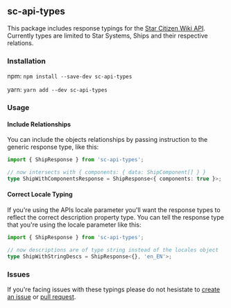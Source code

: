 ## sc-api-types

This package includes response typings for the [Star Citizen Wiki API](https://docs.star-citizen.wiki/). Currently types are limited to Star Systems, Ships and their respective relations.

### Installation

npm: `npm install --save-dev sc-api-types`

yarn: `yarn add --dev sc-api-types`

### Usage

#### Include Relationships

You can include the objects relationships by passing instruction to the generic response type, like this:

```typescript
import { ShipResponse } from 'sc-api-types';

// now intersects with { components: { data: ShipComponent[] } }
type ShipWithComponentsResponse = ShipResponse<{ components: true }>;
```

#### Correct Locale Typing

If you're using the APIs locale parameter you'll want the response types to reflect the correct description property type. You can tell the response type that you're using the locale parameter like this:

```typescript
import { ShipResponse } from 'sc-api-types';

// now descriptions are of type string instead of the locales object
type ShipWithStringDescs = ShipResponse<{}, 'en_EN'>;
```

### Issues

If you're facing issues with these typings please do not hesistate to [create an issue](https://github.com/kldzj/sc-api-types/issues/new) or [pull request](https://github.com/kldzj/sc-api-types/fork).
